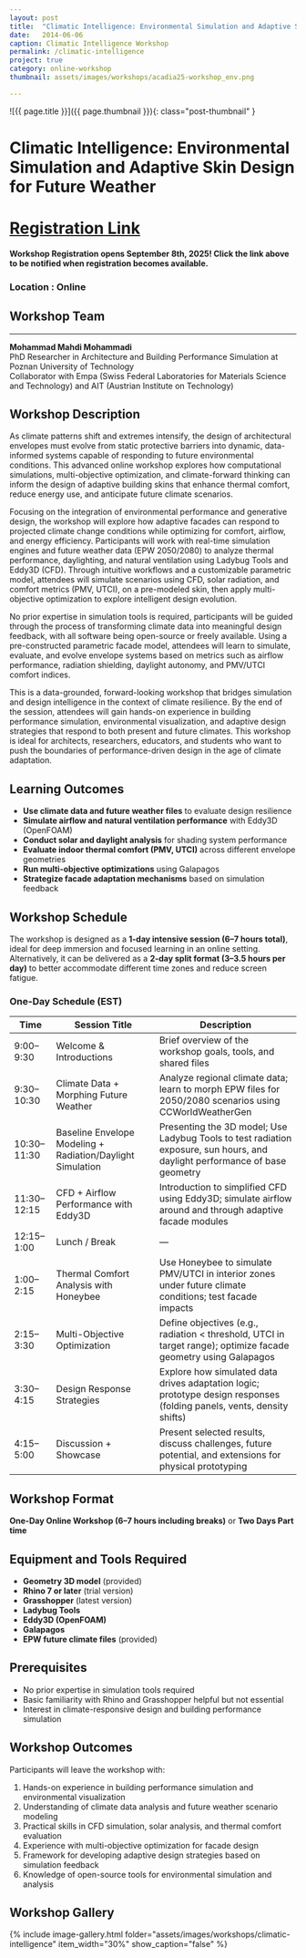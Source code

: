 ```yaml
---
layout: post
title:  "Climatic Intelligence: Environmental Simulation and Adaptive Skin Design for Future Weather"
date:   2014-06-06
caption: Climatic Intelligence Workshop
permalink: /climatic-intelligence
project: true
category: online-workshop
thumbnail: assets/images/workshops/acadia25-workshop_env.png

---
```


![{{ page.title }}]({{ page.thumbnail }}){: class="post-thumbnail" }

# Climatic Intelligence: Environmental Simulation and Adaptive Skin Design for Future Weather

# [Registration Link](https://www.eventbrite.com/e/acadia-2025-workshops-tickets-1559581613589?aff=oddtdtcreator)

**Workshop Registration opens September 8th, 2025! Click the link above to be notified when registration becomes available.**

### Location : Online

## Workshop Team
---

**Mohammad Mahdi Mohammadi**  
PhD Researcher in Architecture and Building Performance Simulation at Poznan University of Technology  
Collaborator with Empa (Swiss Federal Laboratories for Materials Science and Technology) and AIT (Austrian Institute on Technology)



## Workshop Description
As climate patterns shift and extremes intensify, the design of architectural envelopes must evolve from static protective barriers into dynamic, data-informed systems capable of responding to future environmental conditions. This advanced online workshop explores how computational simulations, multi-objective optimization, and climate-forward thinking can inform the design of adaptive building skins that enhance thermal comfort, reduce energy use, and anticipate future climate scenarios.

Focusing on the integration of environmental performance and generative design, the workshop will explore how adaptive facades can respond to projected climate change conditions while optimizing for comfort, airflow, and energy efficiency. Participants will work with real-time simulation engines and future weather data (EPW 2050/2080) to analyze thermal performance, daylighting, and natural ventilation using Ladybug Tools and Eddy3D (CFD). Through intuitive workflows and a customizable parametric model, attendees will simulate scenarios using CFD, solar radiation, and comfort metrics (PMV, UTCI), on a pre-modeled skin, then apply multi-objective optimization to explore intelligent design evolution.

No prior expertise in simulation tools is required, participants will be guided through the process of transforming climate data into meaningful design feedback, with all software being open-source or freely available. Using a pre-constructed parametric facade model, attendees will learn to simulate, evaluate, and evolve envelope systems based on metrics such as airflow performance, radiation shielding, daylight autonomy, and PMV/UTCI comfort indices.

This is a data-grounded, forward-looking workshop that bridges simulation and design intelligence in the context of climate resilience. By the end of the session, attendees will gain hands-on experience in building performance simulation, environmental visualization, and adaptive design strategies that respond to both present and future climates. This workshop is ideal for architects, researchers, educators, and students who want to push the boundaries of performance-driven design in the age of climate adaptation.

## Learning Outcomes
- **Use climate data and future weather files** to evaluate design resilience
- **Simulate airflow and natural ventilation performance** with Eddy3D (OpenFOAM)
- **Conduct solar and daylight analysis** for shading system performance
- **Evaluate indoor thermal comfort (PMV, UTCI)** across different envelope geometries
- **Run multi-objective optimizations** using Galapagos
- **Strategize facade adaptation mechanisms** based on simulation feedback

## Workshop Schedule
The workshop is designed as a **1-day intensive session (6–7 hours total)**, ideal for deep immersion and focused learning in an online setting. Alternatively, it can be delivered as a **2-day split format (3–3.5 hours per day)** to better accommodate different time zones and reduce screen fatigue.

### One-Day Schedule (EST)

| Time | Session Title | Description |
|------|---------------|-------------|
| 9:00–9:30 | Welcome & Introductions | Brief overview of the workshop goals, tools, and shared files |
| 9:30–10:30 | Climate Data + Morphing Future Weather | Analyze regional climate data; learn to morph EPW files for 2050/2080 scenarios using CCWorldWeatherGen |
| 10:30–11:30 | Baseline Envelope Modeling + Radiation/Daylight Simulation | Presenting the 3D model; Use Ladybug Tools to test radiation exposure, sun hours, and daylight performance of base geometry |
| 11:30–12:15 | CFD + Airflow Performance with Eddy3D | Introduction to simplified CFD using Eddy3D; simulate airflow around and through adaptive facade modules |
| 12:15–1:00 | Lunch / Break | — |
| 1:00–2:15 | Thermal Comfort Analysis with Honeybee | Use Honeybee to simulate PMV/UTCI in interior zones under future climate conditions; test facade impacts |
| 2:15–3:30 | Multi-Objective Optimization | Define objectives (e.g., radiation < threshold, UTCI in target range); optimize facade geometry using Galapagos |
| 3:30–4:15 | Design Response Strategies | Explore how simulated data drives adaptation logic; prototype design responses (folding panels, vents, density shifts) |
| 4:15–5:00 | Discussion + Showcase | Present selected results, discuss challenges, future potential, and extensions for physical prototyping |

## Workshop Format
**One-Day Online Workshop (6–7 hours including breaks)** or **Two Days Part time**

## Equipment and Tools Required
- **Geometry 3D model** (provided)
- **Rhino 7 or later** (trial version)
- **Grasshopper** (latest version)
- **Ladybug Tools**
- **Eddy3D (OpenFOAM)**
- **Galapagos**
- **EPW future climate files** (provided)

## Prerequisites
- No prior expertise in simulation tools required
- Basic familiarity with Rhino and Grasshopper helpful but not essential
- Interest in climate-responsive design and building performance simulation

## Workshop Outcomes
Participants will leave the workshop with:
1. Hands-on experience in building performance simulation and environmental visualization
2. Understanding of climate data analysis and future weather scenario modeling
3. Practical skills in CFD simulation, solar analysis, and thermal comfort evaluation
4. Experience with multi-objective optimization for facade design
5. Framework for developing adaptive design strategies based on simulation feedback
6. Knowledge of open-source tools for environmental simulation and analysis

## Workshop Gallery

{% include image-gallery.html folder="assets/images/workshops/climatic-intelligence" item_width="30%" show_caption="false" %}
